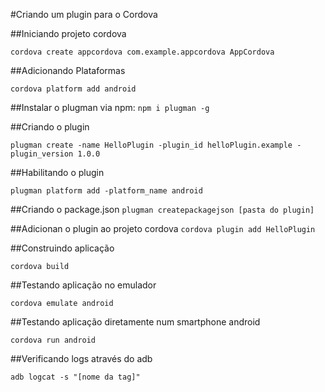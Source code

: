 #Criando um plugin para o Cordova

##Iniciando projeto cordova

`cordova create appcordova com.example.appcordova AppCordova`

##Adicionando Plataformas

`cordova platform add android`

##Instalar o plugman via npm:
`npm i plugman -g`

##Criando o plugin

`plugman create -name HelloPlugin -plugin_id helloPlugin.example -plugin_version 1.0.0`

##Habilitando o plugin

`plugman platform add -platform_name android`

##Criando o package.json
`plugman createpackagejson [pasta do plugin]`

##Adicionan o plugin ao projeto cordova
`cordova plugin add HelloPlugin`

##Construindo aplicação

`cordova build`

##Testando aplicação no emulador

`cordova emulate android`

##Testando aplicação diretamente num smartphone android

`cordova run android`

##Verificando logs através do adb

`adb logcat -s "[nome da tag]"`
